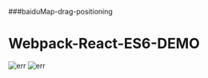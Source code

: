 ###baiduMap-drag-positioning
# Webpack-React-ES6-DEMO

<img src="./readmeFile/dragend.gif" alt="err"/>
<img src="./readmeFile/zoom.gif" alt="err"/>
